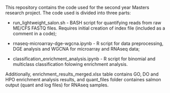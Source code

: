 This repository contains the code used for the second year Masters research project. The code used is divided into three parts:

* run_lightweight_salon.sh - BASH script for quantifying reads from raw ME/CFS FASTQ files. Requires initial creation of index file (included as a comment in a code);

* rnaseq-microarray-dge-wgcna.ipynb - R script for data preprocessing, DGE analysis and WGCNA for microarray and RNAseq data;

* classification_enrichment_analysis.ipynb - R script for binomial and multiclass classification folowing enrichment analysis.

Additionally, enrichment_results_merged.xlsx table contains GO, DO and HPO enrichment analysis results, and quant_files folder containes salmon output (quant and log files) for RNAseq samples.
  

